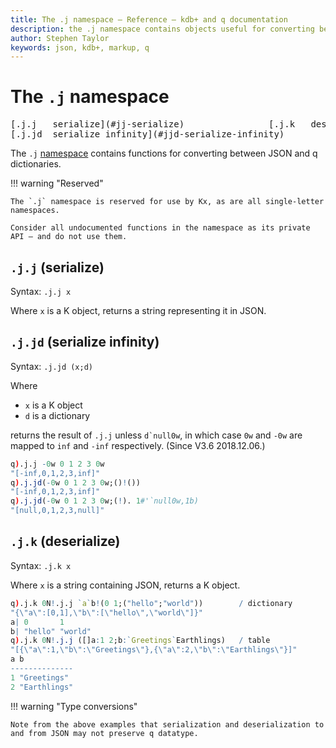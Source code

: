 ```yaml
---
title: The .j namespace – Reference – kdb+ and q documentation
description: the .j namespace contains objects useful for converting between JSON and and q dictionaries.
author: Stephen Taylor
keywords: json, kdb+, markup, q
---
```

# The `.j` namespace


<pre markdown="1" class="language-txt">
[.j.j   serialize](#jj-serialize)                [.j.k   deserialize](#jk-deserialize)
[.j.jd  serialize infinity](#jjd-serialize-infinity)
</pre>

The `.j` [namespace](../basics/namespaces.md) contains functions for converting between JSON and q dictionaries.

!!! warning "Reserved"

    The `.j` namespace is reserved for use by Kx, as are all single-letter namespaces.

    Consider all undocumented functions in the namespace as its private API – and do not use them.


## `.j.j` (serialize)

Syntax: `.j.j x`

Where `x` is a K object, returns a string representing it in JSON.


## `.j.jd` (serialize infinity)

Syntax: `.j.jd (x;d)`

Where

-   `x` is a K object
-   `d` is a dictionary

returns the result of `.j.j` unless ``d`null0w``, in which case `0w` and `-0w` are mapped to `inf` and `-inf` respectively.
(Since V3.6 2018.12.06.)

```q
q).j.j -0w 0 1 2 3 0w
"[-inf,0,1,2,3,inf]"
q).j.jd(-0w 0 1 2 3 0w;()!())
"[-inf,0,1,2,3,inf]"
q).j.jd(-0w 0 1 2 3 0w;(!). 1#'`null0w,1b)
"[null,0,1,2,3,null]"
```



## `.j.k` (deserialize)

Syntax: `.j.k x`

Where `x` is a string containing JSON, returns a K object.

```q
q).j.k 0N!.j.j `a`b!(0 1;("hello";"world"))        / dictionary
"{\"a\":[0,1],\"b\":[\"hello\",\"world\"]}"
a| 0       1
b| "hello" "world"
q).j.k 0N!.j.j ([]a:1 2;b:`Greetings`Earthlings)   / table
"[{\"a\":1,\"b\":\"Greetings\"},{\"a\":2,\"b\":\"Earthlings\"}]"
a b
--------------
1 "Greetings"
2 "Earthlings"
```

!!! warning "Type conversions"

    Note from the above examples that serialization and deserialization to and from JSON may not preserve q datatype.